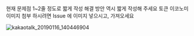 현재 문제점
1~2줄 정도로 짧게 작성
해결 방안
역시 짧게 작성해 주세요
토큰 이코노미
이미지 첨부 하시려면
Issue 에 이미지 넣으시고, 가져오세요

![kakaotalk_20190116_140446904](https://user-images.githubusercontent.com/43162362/51291453-8c952f00-1a4a-11e9-8e83-133606c5a6de.png)
